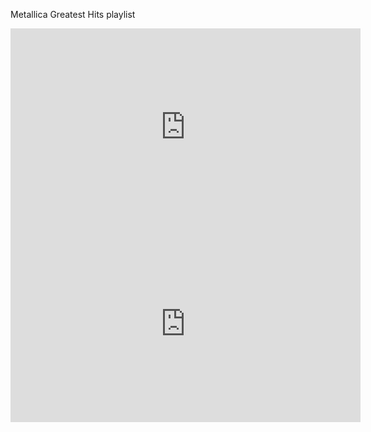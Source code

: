 Metallica Greatest Hits playlist
<iframe width="560" height="315" src="https://www.youtube.com/embed/videoseries?si=kWEhFGawcINwrDSi&amp;list=PLt04BbU3ELLD6Tq9HKpPJCeh6ZK7sB9p5" title="YouTube video player" frameborder="0" allow="accelerometer; autoplay; clipboard-write; encrypted-media; gyroscope; picture-in-picture; web-share" referrerpolicy="strict-origin-when-cross-origin" allowfullscreen></iframe> 

<iframe width="560" height="315" src="https://www.youtube.com/embed/videoseries?si=1UkQKqlEv6T8EL40&amp;list=PLt04BbU3ELLD6Tq9HKpPJCeh6ZK7sB9p5" title="YouTube video player" frameborder="0" allow="accelerometer; autoplay; clipboard-write; encrypted-media; gyroscope; picture-in-picture; web-share" referrerpolicy="strict-origin-when-cross-origin" allowfullscreen></iframe>